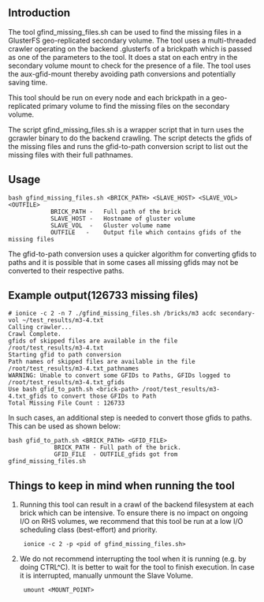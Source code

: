 ## Introduction

The tool gfind_missing_files.sh can be used to find the missing files in a
GlusterFS geo-replicated secondary volume. The tool uses a multi-threaded crawler
operating on the backend .glusterfs of a brickpath which is passed as one of
the parameters to the tool. It does a stat on each entry in the secondary volume
mount to check for the presence of a file. The tool uses the aux-gfid-mount
thereby avoiding path conversions and potentially saving time.

This tool should be run on every node and each brickpath in a geo-replicated
primary volume to find the missing files on the secondary volume.

The script gfind_missing_files.sh is a wrapper script that in turn uses the
gcrawler binary to do the backend crawling. The script detects the gfids of
the missing files and runs the gfid-to-path conversion script to list out the
missing files with their full pathnames.

## Usage

```console
bash gfind_missing_files.sh <BRICK_PATH> <SLAVE_HOST> <SLAVE_VOL> <OUTFILE>
            BRICK_PATH -   Full path of the brick
            SLAVE_HOST -   Hostname of gluster volume
            SLAVE_VOL  -   Gluster volume name
            OUTFILE   -    Output file which contains gfids of the missing files
```

The gfid-to-path conversion uses a quicker algorithm for converting gfids to
paths and it is possible that in some cases all missing gfids may not be
converted to their respective paths.

## Example output(126733 missing files)

```console
# ionice -c 2 -n 7 ./gfind_missing_files.sh /bricks/m3 acdc secondary-vol ~/test_results/m3-4.txt
Calling crawler...
Crawl Complete.
gfids of skipped files are available in the file /root/test_results/m3-4.txt
Starting gfid to path conversion
Path names of skipped files are available in the file /root/test_results/m3-4.txt_pathnames
WARNING: Unable to convert some GFIDs to Paths, GFIDs logged to /root/test_results/m3-4.txt_gfids
Use bash gfid_to_path.sh <brick-path> /root/test_results/m3-4.txt_gfids to convert those GFIDs to Path
Total Missing File Count : 126733
```

In such cases, an additional step is needed to convert those gfids to paths.
This can be used as shown below:

```console
bash gfid_to_path.sh <BRICK_PATH> <GFID_FILE>
             BRICK_PATH - Full path of the brick.
             GFID_FILE  - OUTFILE_gfids got from gfind_missing_files.sh
```

## Things to keep in mind when running the tool

1. Running this tool can result in a crawl of the backend filesystem at each
   brick which can be intensive. To ensure there is no impact on ongoing I/O on
   RHS volumes, we recommend that this tool be run at a low I/O scheduling class
   (best-effort) and priority.

        ionice -c 2 -p <pid of gfind_missing_files.sh>

2. We do not recommend interrupting the tool when it is running
   (e.g. by doing CTRL^C). It is better to wait for the tool to finish
    execution. In case it is interrupted, manually unmount the Slave Volume.

        umount <MOUNT_POINT>
